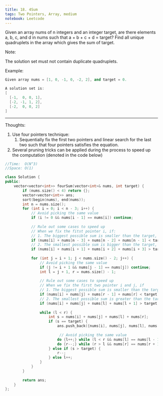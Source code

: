 ```yaml
---
title: 18. 4Sum
tags: Two Pointers, Array, medium
notebook: Leetcode
---
```


Given an array nums of n integers and an integer target, are there elements a, b, c, and d in nums such that a + b + c + d = target? Find all unique quadruplets in the array which gives the sum of target.

Note:

The solution set must not contain duplicate quadruplets.

Example:
```c++
Given array nums = [1, 0, -1, 0, -2, 2], and target = 0.

A solution set is:
[
  [-1,  0, 0, 1],
  [-2, -1, 1, 2],
  [-2,  0, 0, 2]
]
```

----------
Thoughts:
1. Use four pointers technique:
    1. Sequentially fix the first two pointers and linear search for the last two such that four pointers satisfies the equation.
2. Several pruning tricks can be applied during the process to speed up the computation (denoted in the code below)

```c++
//Time:  O(N^3)
//Space: O(1)

class Solution {
public:
    vector<vector<int>> fourSum(vector<int>& nums, int target) {
        if (nums.size() < 4) return {};
        vector<vector<int>> ans;
        sort(begin(nums), end(nums));
        int n = nums.size();
        for (int i = 0; i < n - 3; i++) {
            // Avoid picking the same value
            if (i != 0 && nums[i - 1] == nums[i]) continue;
            
            // Rule out some cases to speed up
            // When we fix the fitst pointer i, if:
            // 1. The biggest possible sum is smaller than the target, direct increase the pointer i
            if (nums[i] + nums[n - 3] + nums[n - 2] + nums[n - 1] < target) continue;
            // 2. The smallest possible sum is bigger than the target, break the loop directly as there is no way we can find any combination summing to target by increasing the pointer
            if (nums[i] + nums[i + 1] + nums[i + 2] + nums[i + 3] > target) break;
            
            for (int j = i + 1; j < nums.size() - 2; j++) {
                // Avoid picking the same value 
                if (j != i + 1 && nums[j - 1] == nums[j]) continue;
                int l = j + 1, r = nums.size() - 1;
                
                // Rule out some cases to speed up
                // When we fix the first two pointer i and j, if
                // 1. The biggest possible sum is smaller than the target, increase j directly
                if (nums[i] + nums[j] + nums[r - 1] + nums[r] < target) continue;
                // 2. The smallest possible sum is greater than the target, break this j loop.
                if (nums[i] + nums[j] + nums[l] + nums[l + 1] > target) break;
                
                while (l < r) {
                    int s = nums[i] + nums[j] + nums[l] + nums[r];
                    if (s == target) {
                        ans.push_back({nums[i], nums[j], nums[l], nums[r]});
                        
                         // Avoid picking the same value 
                        do {l++;} while (l < r && nums[l] == nums[l - 1]);
                        do {r--;} while (r > l && nums[r] == nums[r + 1]); 
                    } else if (s > target) {
                        r--;
                    } else l++; 
                }
            }
        }
        
        return ans;
    }
};
```